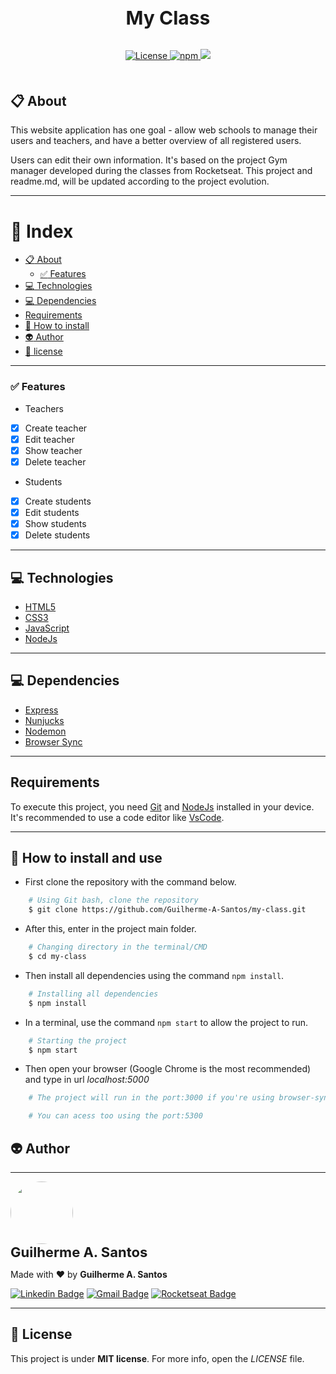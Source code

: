 <h3 align="center" style="font-size: 30px; font-weight: bold; margin-bottom: 32px">
  My Class
</h3>

<p align="center" style="margin-bottom: 50px">

  <a href="LICENSE" >
    <img alt="License" src="https://img.shields.io/badge/license-MIT-%23F8952D">
  </a>
  <a href="https://docs.npmjs.com/about-npm/" targer="_blank">
    <img alt="npm" src="https://img.shields.io/npm/v/npm?color=g">
  </a>

  <img src="https://img.shields.io/static/v1?label=version&message=v1.0.1&color=01a9b4&style=<STYLE>&logo=<LOGO>">
</p>

## :clipboard: About
This website application has one goal - allow web schools
to manage their users and teachers, and have a better overview of all registered users.

Users can edit their own information. It's based on the project Gym manager developed during the classes from Rocketseat.
This project and readme.md, will be updated according to the project evolution.

---

# :bookmark_tabs: Index

  - [:clipboard: About](#clipboard-about)
    - [:white_check_mark: Features](#white_check_mark-features)
  - [:computer: Technologies](#computer-technologies)
  - [:computer: Dependencies](#computer-dependencies)
  - [Requirements](#requirements)
  - [:file_folder: How to install](#file_folder-how-to-install-and-use)
  - [:alien: Author](#alien-author)
  - [:page_facing_up: license](#page_facing_up-license)

---

### :white_check_mark: Features
* Teachers

- [x] Create teacher
- [x] Edit teacher
- [x] Show teacher
- [x] Delete teacher

* Students

- [x] Create students
- [x] Edit students
- [x] Show students
- [x] Delete students

---
## :computer: Technologies
* [HTML5](https://developer.mozilla.org/en-US/docs/Web/HTML)
* [CSS3](https://developer.mozilla.org/en-US/docs/Web/CSS)
* [JavaScript](https://www.javascript.com/)
* [NodeJs](https://www.nodejs.org/)

---
## :computer: Dependencies
* [Express](https://expressjs.com/pt-br/)
* [Nunjucks](https://mozilla.github.io/nunjucks/)
* [Nodemon](https://nodemon.io/)
* [Browser Sync](https://browsersync.io/)

---

## Requirements
To execute this project, you need [Git](https://git-scm.com/) and [NodeJs](https://nodejs.org/en/) installed in your device.
It's recommended to use a code editor like [VsCode](https://code.visualstudio.com/).

---

## :file_folder: How to install and use
* First clone the repository with the command below.
```bash
    # Using Git bash, clone the repository
    $ git clone https://github.com/Guilherme-A-Santos/my-class.git
```

* After this, enter in the project main folder.

```bash
    # Changing directory in the terminal/CMD
    $ cd my-class
```
* Then install all dependencies using the command `npm install`.

```bash
    # Installing all dependencies
    $ npm install
```

* In a terminal, use the command `npm start` to allow the project to run.

```bash
    # Starting the project
    $ npm start
```

* Then open your browser (Google Chrome is the most recommended) and type in url *localhost:5000*

```bash
    # The project will run in the port:3000 if you're using browser-sync

    # You can acess too using the port:5300
```

## :alien: Author
---

 <img style="border-radius: 50%;" src="https://avatars3.githubusercontent.com/u/53957603?s=400&u=8f57de9b12d0a0681d801886391c23e639da2c5e&v=4" width="100px;" alt=""/>
 <br />
 <sub><b style="font-size: 22px">Guilherme A. Santos</b></sub>

Made with ❤️ by **Guilherme A. Santos**

[![Linkedin Badge](https://img.shields.io/badge/-Guilherme-blue?style=flat-square&logo=Linkedin&logoColor=white&link=https://www.linkedin.com/in/guilherme-alves-dos-santos/)](https://www.linkedin.com/in/guilherme-alves-dos-santos/)
[![Gmail Badge](https://img.shields.io/badge/-g.dotnot@gmail.com-c14438?style=flat-square&logo=Gmail&logoColor=white&link=mailto:g.dotnot@gmail.com)](mailto:g.dotnot@gmail.com)
[![Rocketseat Badge](https://img.shields.io/badge/-g.dotnot-7159c1?style=flat-square&logo=Apache-RocketMQ&logoColor=white&link=https://app.rocketseat.com.br/me/g-dotnot)](https://app.rocketseat.com.br/me/g-dotnot)

---

## :page_facing_up: License
This project is under **MIT license**. For more info, open the *LICENSE* file.
